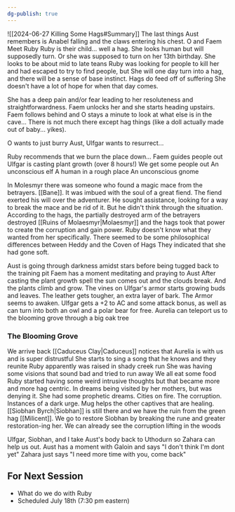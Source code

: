 ```yaml
---
dg-publish: true
---
```


![[2024-06-27 Killing Some Hags#Summary]]
The last things Aust remembers is Anabel falling and the claws entering his chest.
O and Faem Meet Ruby
Ruby is their child... well a hag. She looks human but will supposedly turn. Or she was supposed to turn on her 13th birthday. She looks to be about mid to late teans
Ruby was looking for people to kill her and had escaped to try to find people, but 
She will one day turn into a hag, and there will be a sense of base instinct. Hags do feed off of suffering
She doesn't have a lot of hope for when that day comes.

She has a deep pain and/or fear leading to her resoluteness and straightforwardness.
Faem unlocks her and she starts heading upstairs. Faem follows behind and O stays a minute to look at what else is in the cave... There is not much there except hag things (like a doll actually made out of baby... yikes).

O wants to just burry Aust, Ulfgar wants to resurrect...

Ruby recommends that we burn the place down...
	Faem guides people out
	Ulfgar is casting plant growth (over 8 hours!)
We get some people out
	An unconscious elf
	A human in a rough place
	An unconscious gnome

In Molesmyr there was someone who found a magic mace from the betrayers. [[Bane]]. It was imbued with the soul of a great fiend. The fiend exerted his will over the adventurer. He sought assistance, looking for a way to break the mace and be rid of it. But he didn't think through the situation. 
	According to the hags, the partially destroyed arm of the betrayers destroyed [[Ruins of Molaesmyr|Molaesmyr]] and the hags took that power to create the corruption and gain power.
Ruby doesn't know what they wanted from her specifically.
There seemed to be some philosophical differences between Heddy and the Coven of Hags
	They indicated that she had gone soft.

Aust is going through darkness amidst stars before being tugged back to the training pit
	Faem has a moment meditating and praying to Aust
After casting the plant growth spell the sun comes out and the clouds break. And the plants climb and grow.
	The vines on Ulfgar's armor starts growing buds and leaves. The leather gets tougher, an extra layer of bark. The Armor seems to awaken.
	Ulfgar gets a +2 to AC and some attack bonus, as well as can turn into both an owl and a polar bear for free.
Aurelia can teleport us to the blooming grove through a big oak tree
### The Blooming Grove
We arrive back
	[[Caduceus Clay|Caduceus]] notices that Aurelia is with us and is super distrustful
		She starts to sing a song that he knows and they reunite
Ruby apparently was raised in shady creek run
	She was having some visions that sound bad and tried to run away
We all eat some food
	Ruby started having some weird intrusive thoughts but that became more and more hag centric. In dreams being visited by her mothers, but was denying it. She had some prophetic dreams. Cities on fire. The corruption. Instances of a dark urge.
Mug helps the other captives that are healing. [[Siobhan Byrch|Siobhan]] is still there and we have the ruin from the green hag [[Milicent]]. 
	We go to restore Siobhan by breaking the rune and greater restoration-ing her. 
We can already see the corruption lifting in the woods

Ulfgar, Siobhan, and I take Aust's body back to Uthodurn so Zahara can help us out.
Aust has a moment with Galoin and says "I don't think I'm dont yet"
	Zahara just says "I need more time with you, come back"

## For Next Session
- What do we do with Ruby
- Scheduled July 18th (7:30 pm eastern)